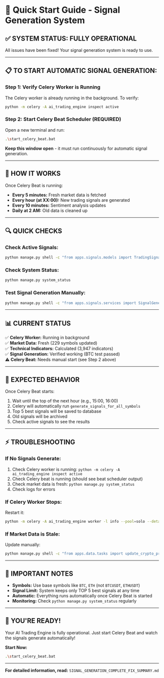# 🚀 Quick Start Guide - Signal Generation System

## ✅ **SYSTEM STATUS: FULLY OPERATIONAL**

All issues have been fixed! Your signal generation system is ready to use.

---

## 📋 **TO START AUTOMATIC SIGNAL GENERATION:**

### **Step 1: Verify Celery Worker is Running**
The Celery worker is already running in the background. To verify:
```bash
python -m celery -A ai_trading_engine inspect active
```

### **Step 2: Start Celery Beat Scheduler (REQUIRED)**
Open a new terminal and run:
```bash
.\start_celery_beat.bat
```
**Keep this window open** - it must run continuously for automatic signal generation.

---

## 🎯 **HOW IT WORKS**

Once Celery Beat is running:
- **Every 5 minutes:** Fresh market data is fetched
- **Every hour (at XX:00):** New trading signals are generated
- **Every 10 minutes:** Sentiment analysis updates
- **Daily at 2 AM:** Old data is cleaned up

---

## 🔍 **QUICK CHECKS**

### **Check Active Signals:**
```bash
python manage.py shell -c "from apps.signals.models import TradingSignal; print(f'Active signals: {TradingSignal.objects.filter(is_valid=True).count()}')"
```

### **Check System Status:**
```bash
python manage.py system_status
```

### **Test Signal Generation Manually:**
```bash
python manage.py shell -c "from apps.signals.services import SignalGenerationService; from apps.trading.models import Symbol; service = SignalGenerationService(); symbol = Symbol.objects.get(symbol='BTC'); signals = service.generate_signals_for_symbol(symbol); print(f'Generated {len(signals)} signals')"
```

---

## 📊 **CURRENT STATUS**

✅ **Celery Worker:** Running in background  
✅ **Market Data:** Fresh (229 symbols updated)  
✅ **Technical Indicators:** Calculated (3,947 indicators)  
✅ **Signal Generation:** Verified working (BTC test passed)  
⚠️ **Celery Beat:** Needs manual start (see Step 2 above)

---

## 🎯 **EXPECTED BEHAVIOR**

Once Celery Beat starts:
1. Wait until the top of the next hour (e.g., 15:00, 16:00)
2. Celery will automatically run `generate_signals_for_all_symbols`
3. Top 5 best signals will be saved to database
4. Old signals will be archived
5. Check active signals to see the results

---

## ⚡ **TROUBLESHOOTING**

### **If No Signals Generate:**
1. Check Celery worker is running: `python -m celery -A ai_trading_engine inspect active`
2. Check Celery beat is running (should see beat scheduler output)
3. Check market data is fresh: `python manage.py system_status`
4. Check logs for errors

### **If Celery Worker Stops:**
Restart it:
```bash
python -m celery -A ai_trading_engine worker -l info --pool=solo --detach
```

### **If Market Data is Stale:**
Update manually:
```bash
python manage.py shell -c "from apps.data.tasks import update_crypto_prices; update_crypto_prices()"
```

---

## 📝 **IMPORTANT NOTES**

- **Symbols:** Use base symbols like `BTC`, `ETH` (not `BTCUSDT`, `ETHUSDT`)
- **Signal Limit:** System keeps only TOP 5 best signals at any time
- **Automatic:** Everything runs automatically once Celery Beat is started
- **Monitoring:** Check `python manage.py system_status` regularly

---

## 🎉 **YOU'RE READY!**

Your AI Trading Engine is fully operational. Just start Celery Beat and watch the signals generate automatically!

**Start Now:**
```bash
.\start_celery_beat.bat
```

---

**For detailed information, read:** `SIGNAL_GENERATION_COMPLETE_FIX_SUMMARY.md`
































































